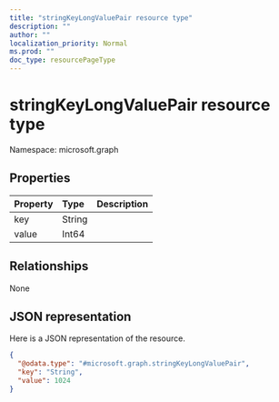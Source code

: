 ```yaml
---
title: "stringKeyLongValuePair resource type"
description: ""
author: ""
localization_priority: Normal
ms.prod: ""
doc_type: resourcePageType
---
```


# stringKeyLongValuePair resource type


Namespace: microsoft.graph



## Properties
|Property|Type|Description|
|:---|:---|:---|
|key|String||
|value|Int64||

## Relationships
None

## JSON representation
Here is a JSON representation of the resource.
<!-- {
  "blockType": "resource",
  "@odata.type": "microsoft.graph.stringKeyLongValuePair"
}
-->
``` json
{
  "@odata.type": "#microsoft.graph.stringKeyLongValuePair",
  "key": "String",
  "value": 1024
}
```

